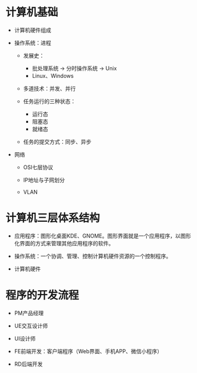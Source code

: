 # 计算机基础

* 计算机硬件组成
* 操作系统：进程
  - 发展史：
    - 批处理系统 -> 分时操作系统 -> Unix
    - Linux、Windows

  - 多道技术：并发、并行

  - 任务运行的三种状态：

    - 运行态
    - 阻塞态
    - 就绪态

  - 任务的提交方式：同步、异步

* 网络 
  
  - OSI七层协议

  - IP地址与子网划分

  - VLAN

# 计算机三层体系结构

  * 应用程序：图形化桌面KDE、GNOME。图形界面就是一个应用程序，以图形化界面的方式来管理其他应用程序的软件。

  * 操作系统：一个协调、管理、控制计算机硬件资源的一个控制程序。

  * 计算机硬件



# 程序的开发流程

* PM产品经理

* UE交互设计师

* UI设计师

* FE前端开发：客户端程序（Web界面、手机APP、微信小程序）

* RD后端开发






















